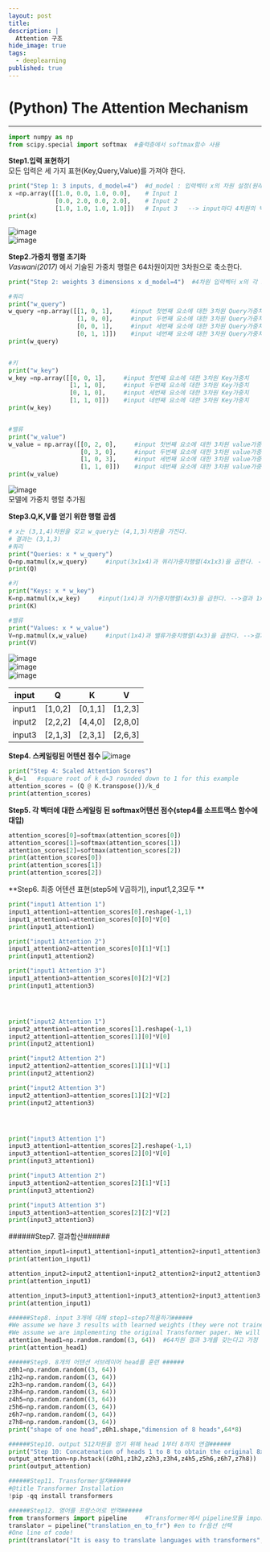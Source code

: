 ```yaml
---
layout: post
title: 
description: |
  Attention 구조 
hide_image: true
tags:
  - deeplearning
published: true
---
```


# (Python) The Attention Mechanism
* * *

```py
import numpy as np
from scipy.special import softmax  #출력층에서 softmax함수 사용
```


**Step1.입력 표현하기**   
모든 입력은 세 가지 표현(Key,Query,Value)를 가져야 한다.
```py
print("Step 1: 3 inputs, d_model=4")  #d_model : 입력벡터 x의 차원 설정(원래는 512인데 4로 축소)
x =np.array([[1.0, 0.0, 1.0, 0.0],    # Input 1 
             [0.0, 2.0, 0.0, 2.0],    # Input 2
             [1.0, 1.0, 1.0, 1.0]])   # Input 3   --> input마다 4차원의 벡터로 만들어준다. 
print(x)
```
![image](https://user-images.githubusercontent.com/69246778/161908699-517a6b2c-a8bf-49e2-87c6-6cb5a7581bb8.png)   
![image](https://user-images.githubusercontent.com/69246778/161909189-51cbd4a1-0ac4-4cf8-8940-4af6bea8d52d.png)


**Step2.가중치 행렬 초기화**  
*Vaswani(2017)* 에서 기술된 가중치 행렬은 64차원이지만 3차원으로 축소한다.  
```py
print("Step 2: weights 3 dimensions x d_model=4")  #4차원 입력벡터 x의 각 요소마다 3차원의 가중치 행렬을 부여한다.

#쿼리
print("w_query")
w_query =np.array([[1, 0, 1],     #input 첫번째 요소에 대한 3차원 Query가중치
                   [1, 0, 0],     #input 두번째 요소에 대한 3차원 Query가중치     
                   [0, 0, 1],     #input 세번째 요소에 대한 3차원 Query가중치
                   [0, 1, 1]])    #input 네번째 요소에 대한 3차원 Query가중치
print(w_query)


#키
print("w_key")
w_key =np.array([[0, 0, 1],     #input 첫번째 요소에 대한 3차원 Key가중치
                 [1, 1, 0],     #input 두번째 요소에 대한 3차원 Key가중치
                 [0, 1, 0],     #input 세번째 요소에 대한 3차원 Key가중치
                 [1, 1, 0]])    #input 네번째 요소에 대한 3차원 Key가중치
print(w_key)


#밸류
print("w_value")
w_value = np.array([[0, 2, 0],     #input 첫번째 요소에 대한 3차원 value가중치
                    [0, 3, 0],     #input 두번째 요소에 대한 3차원 value가중치
                    [1, 0, 3],     #input 세번째 요소에 대한 3차원 value가중치
                    [1, 1, 0]])    #input 네번째 요소에 대한 3차원 value가중치
print(w_value)
```

![image](https://user-images.githubusercontent.com/69246778/161910331-9a2b57b4-3c72-4a2a-9c2a-32467f9eadad.png)   
모델에 가중치 행렬 추가됨




**Step3.Q,K,V를 얻기 위한 행렬 곱셈**
```py
# x는 (3,1,4)차원을 갖고 w_query는 (4,1,3)차원을 가진다.
# 결과는 (3,1,3)
#쿼리
print("Queries: x * w_query")
Q=np.matmul(x,w_query)     #input(3x1x4)과 쿼리가중치행렬(4x1x3)을 곱한다. -->결과 (3x1x3)행렬
print(Q)

#키
print("Keys: x * w_key")
K=np.matmul(x,w_key)     #input(1x4)과 키가중치행렬(4x3)을 곱한다. -->결과 1x3행렬
print(K)

#밸류
print("Values: x * w_value")
V=np.matmul(x,w_value)     #input(1x4)과 밸류가중치행렬(4x3)을 곱한다. -->결과 1x3행렬
print(V)
```
![image](https://user-images.githubusercontent.com/69246778/161913463-858301a9-06b3-4f67-a754-896ba01008a6.png)   
![image](https://user-images.githubusercontent.com/69246778/161913509-1bb2da50-2ea1-4108-b724-e020b48c3da7.png)   
![image](https://user-images.githubusercontent.com/69246778/161913537-5ac95f67-f431-4e6b-a219-316f1bb4dff4.png)   

|input|Q|K|V|
|-----|-|-|-|
|input1|[1,0,2]|[0,1,1]|[1,2,3]|
|input2|[2,2,2]|[4,4,0]|[2,8,0]|
|input3|[2,1,3]|[2,3,1]|[2,6,3]|


**Step4. 스케일링된 어텐션 점수** 
![image](https://user-images.githubusercontent.com/69246778/161914543-1b83e6f5-93fc-4ab5-b65d-7cb32da406b3.png)

```py
print("Step 4: Scaled Attention Scores")
k_d=1   #square root of k_d=3 rounded down to 1 for this example
attention_scores = (Q @ K.transpose())/k_d
print(attention_scores)
```

**Step5. 각 벡터에 대한 스케일링 된 softmax어텐션 점수(step4를 소프트맥스 함수에 대입)**
```py
attention_scores[0]=softmax(attention_scores[0])
attention_scores[1]=softmax(attention_scores[1])
attention_scores[2]=softmax(attention_scores[2])
print(attention_scores[0])
print(attention_scores[1])
print(attention_scores[2])
```

**Step6. 최종 어텐션 표현(step5에 V곱하기), input1,2,3모두 **
```py
print("input1 Attention 1")
input1_attention1=attention_scores[0].reshape(-1,1)
input1_attention1=attention_scores[0][0]*V[0]
print(input1_attention1)

print("input1 Attention 2")
input1_attention2=attention_scores[0][1]*V[1]
print(input1_attention2)

print("input1 Attention 3")
input1_attention3=attention_scores[0][2]*V[2]
print(input1_attention3)




print("input2 Attention 1")
input2_attention1=attention_scores[1].reshape(-1,1)
input2_attention1=attention_scores[1][0]*V[0]
print(input2_attention1)

print("input2 Attention 2")
input2_attention2=attention_scores[1][1]*V[1]
print(input2_attention2)

print("input2 Attention 3")
input2_attention3=attention_scores[1][2]*V[2]
print(input2_attention3)




print("input3 Attention 1")
input3_attention1=attention_scores[2].reshape(-1,1)
input3_attention1=attention_scores[2][0]*V[0]
print(input3_attention1)

print("input3 Attention 2")
input3_attention2=attention_scores[2][1]*V[1]
print(input3_attention2)

print("input3 Attention 3")
input3_attention3=attention_scores[2][2]*V[2]
print(input3_attention3)
```


######Step7. 결과합산######
```py
attention_input1=input1_attention1+input1_attention2+input1_attention3    #input1에 대한
print(attention_input1)

attention_input2=input2_attention1+input2_attention2+input2_attention3    #input1에 대한
print(attention_input1)

attention_input3=input3_attention1+input3_attention2+input3_attention3    #input1에 대한
print(attention_input1)
```


```py
######Step8. input 3개에 대해 step1~step7적용하기######
#We assume we have 3 results with learned weights (they were not trained in this example)
#We assume we are implementing the original Transformer paper. We will have 3 results of 64 dimensions each
attention_head1=np.random.random((3, 64))  #64차원 결과 3개를 갖는다고 가정
print(attention_head1)
```
```py
######Step9. 8개의 어텐션 서브레이어 head를 훈련 ######
z0h1=np.random.random((3, 64))
z1h2=np.random.random((3, 64))
z2h3=np.random.random((3, 64))
z3h4=np.random.random((3, 64))
z4h5=np.random.random((3, 64))
z5h6=np.random.random((3, 64))
z6h7=np.random.random((3, 64))
z7h8=np.random.random((3, 64))
print("shape of one head",z0h1.shape,"dimension of 8 heads",64*8)
```
```py
######Step10. output 512차원을 얻기 위해 head 1부터 8까지 연결######
print("Step 10: Concatenation of heads 1 to 8 to obtain the original 8x64=512 output dimension of the model")
output_attention=np.hstack((z0h1,z1h2,z2h3,z3h4,z4h5,z5h6,z6h7,z7h8))
print(output_attention)
```
```py
######Step11. Transformer설치######
#@title Transformer Installation
!pip -qq install transformers
```
```py
######Step12. 영어를 프랑스어로 번역######
from transformers import pipeline     #Transformer에서 pipeline모듈 import
translator = pipeline("translation_en_to_fr") #en to fr옵션 선택
#One line of code!
print(translator("It is easy to translate languages with transformers", max_length=40)) 
```
